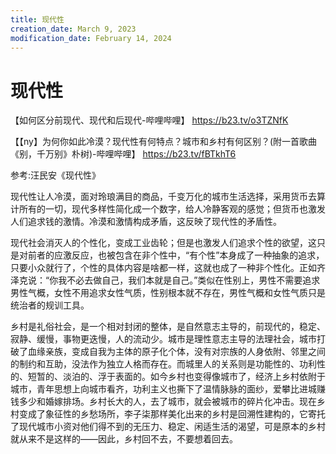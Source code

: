 ```yaml
---
title: 现代性
creation_date: March 9, 2023
modification_date: February 14, 2024
---
```



# 现代性

【如何区分前现代、现代和后现代-哔哩哔哩】 https://b23.tv/o3TZNfK

【【ny】为何你如此冷漠？现代性有何特点？城市和乡村有何区别？(附一首歌曲《别，千万别》朴树)-哔哩哔哩】 https://b23.tv/fBTkhT6

参考:汪民安《现代性》

现代性让人冷漠，面对玲琅满目的商品，千变万化的城市生活选择，采用货币去算计所有的一切，现代多样性简化成一个数字，给人冷静客观的感觉；但货币也激发人们追求钱的激情。冷漠和激情构成矛盾，这反映了现代性的矛盾性。

现代社会消灭人的个性化，变成工业齿轮；但是也激发人们追求个性的欲望，这只是对前者的应激反应，也被包含在非个性中，“有个性”本身成了一种抽象的追求，只要小众就行了，个性的具体内容是啥都一样，这就也成了一种非个性化。正如齐泽克说：“你我不必去做自己，我们本就是自己。”类似在性别上，男性不需要追求男性气概，女性不用追求女性气质，性别根本就不存在，男性气概和女性气质只是统治者的规训工具。

乡村是礼俗社会，是一个相对封闭的整体，是自然意志主导的，前现代的，稳定、寂静、缓慢，事物更迭慢，人的流动少。城市是理性意志主导的法理社会，城市打破了血缘亲族，变成自我为主体的原子化个体，没有对宗族的人身依附、邻里之间的制约和互助，没法作为独立人格而存在。而城里人的关系则是功能性的、功利性的、短暂的、淡泊的、浮于表面的。如今乡村也变得像城市了，经济上乡村依附于城市，青年思想上向城市看齐，功利主义也撕下了温情脉脉的面纱，爱攀比进城赚钱多少和婚嫁排场。乡村长大的人，去了城市，就会被城市的碎片化冲击。现在乡村变成了象征性的乡愁场所，李子柒那样美化出来的乡村是回溯性建构的，它寄托了现代城市小资对他们得不到的无压力、稳定、闲适生活的渴望，可是原本的乡村就从来不是这样的——因此，乡村回不去，不要想着回去。

